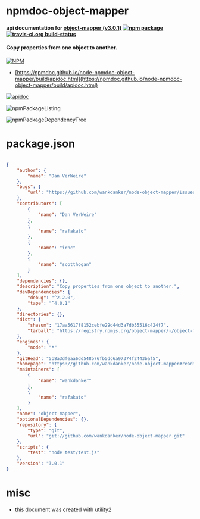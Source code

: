 # npmdoc-object-mapper

#### api documentation for  [object-mapper (v3.0.1)](https://github.com/wankdanker/node-object-mapper#readme)  [![npm package](https://img.shields.io/npm/v/npmdoc-object-mapper.svg?style=flat-square)](https://www.npmjs.org/package/npmdoc-object-mapper) [![travis-ci.org build-status](https://api.travis-ci.org/npmdoc/node-npmdoc-object-mapper.svg)](https://travis-ci.org/npmdoc/node-npmdoc-object-mapper)

#### Copy properties from one object to another.

[![NPM](https://nodei.co/npm/object-mapper.png?downloads=true&downloadRank=true&stars=true)](https://www.npmjs.com/package/object-mapper)

- [https://npmdoc.github.io/node-npmdoc-object-mapper/build/apidoc.html](https://npmdoc.github.io/node-npmdoc-object-mapper/build/apidoc.html)

[![apidoc](https://npmdoc.github.io/node-npmdoc-object-mapper/build/screenCapture.buildCi.browser.%252Ftmp%252Fbuild%252Fapidoc.html.png)](https://npmdoc.github.io/node-npmdoc-object-mapper/build/apidoc.html)

![npmPackageListing](https://npmdoc.github.io/node-npmdoc-object-mapper/build/screenCapture.npmPackageListing.svg)

![npmPackageDependencyTree](https://npmdoc.github.io/node-npmdoc-object-mapper/build/screenCapture.npmPackageDependencyTree.svg)



# package.json

```json

{
    "author": {
        "name": "Dan VerWeire"
    },
    "bugs": {
        "url": "https://github.com/wankdanker/node-object-mapper/issues"
    },
    "contributors": [
        {
            "name": "Dan VerWeire"
        },
        {
            "name": "rafakato"
        },
        {
            "name": "irnc"
        },
        {
            "name": "scotthogan"
        }
    ],
    "dependencies": {},
    "description": "Copy properties from one object to another.",
    "devDependencies": {
        "debug": "^2.2.0",
        "tape": "^4.0.1"
    },
    "directories": {},
    "dist": {
        "shasum": "17aa5617f8152cebfe29d44d3a7db55516c424f7",
        "tarball": "https://registry.npmjs.org/object-mapper/-/object-mapper-3.0.1.tgz"
    },
    "engines": {
        "node": "*"
    },
    "gitHead": "5b8a3dfeaa6dd548b76fb5dc6a97374f2443baf5",
    "homepage": "https://github.com/wankdanker/node-object-mapper#readme",
    "maintainers": [
        {
            "name": "wankdanker"
        },
        {
            "name": "rafakato"
        }
    ],
    "name": "object-mapper",
    "optionalDependencies": {},
    "repository": {
        "type": "git",
        "url": "git://github.com/wankdanker/node-object-mapper.git"
    },
    "scripts": {
        "test": "node test/test.js"
    },
    "version": "3.0.1"
}
```



# misc
- this document was created with [utility2](https://github.com/kaizhu256/node-utility2)

